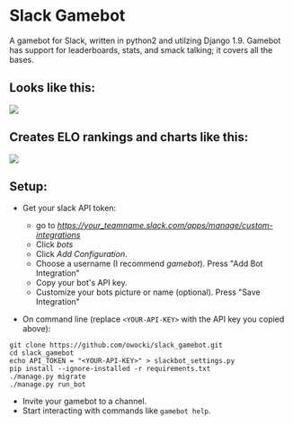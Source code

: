 # Slack Gamebot

A gamebot for Slack, written in python2 and utilzing Django
1.9. Gamebot has support for leaderboards, stats, and smack talking;
it covers all the bases.

## Looks like this:

<img src='https://github.com/owocki/slack_gamebot/raw/master/examples/howto.gif' />

## Creates ELO rankings and charts like this:

<img src='http://bits.owocki.com/102w2P0J231M/Image%202016-03-30%20at%2010.13.30%20AM.png' />


## Setup:

- Get your slack API token:

    * go to *https://your_teamname.slack.com/apps/manage/custom-integrations*
    * Click *bots*
    * Click *Add Configuration*.
    * Choose a username (I recommend *gamebot*).  Press "Add Bot Integration" 
    * Copy your bot's API key.
    * Customize your bots picture or name (optional). Press "Save Integration"

- On command line (replace `<YOUR-API-KEY>` with the API key you copied above):

```
git clone https://github.com/owocki/slack_gamebot.git
cd slack_gamebot
echo API_TOKEN = "<YOUR-API-KEY>" > slackbot_settings.py
pip install --ignore-installed -r requirements.txt
./manage.py migrate
./manage.py run_bot
```
- Invite your gamebot to a channel.
- Start interacting with commands like `gamebot help`.


<!-- Google Analytics --> 
<img src='https://ga-beacon.appspot.com/UA-1014419-15/owocki/slack_gamebot' style='width:1px; height:1px;' >
